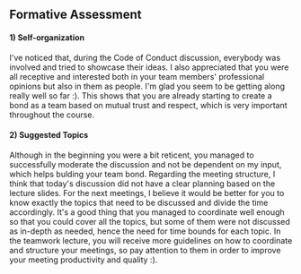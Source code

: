 ## Formative Assessment

#### 1) Self-organization

I've noticed that, during the Code of Conduct discussion, everybody was involved and tried to showcase their ideas.
I also appreciated that you were all receptive and interested both in your team members' professional opinions but also in them as people. I'm glad you seem to be getting along really well so far :).
This shows that you are already starting to create a bond as a team based on mutual trust and respect, which is very important throughout the course.

#### 2) Suggested Topics

Although in the beginning you were a bit reticent, you managed to successfully moderate the discussion and not be dependent on my input, which helps bulding your team bond.
Regarding the meeting structure, I think that today's discussion did not have a clear planning based on the lecture slides.
For the next meetings, I believe it would be better for you to know exactly the topics that need to be discussed and divide the time accordingly. It's a good thing that you managed to coordinate well enough so that you could cover all the topics, but some of them were not discussed as in-depth as needed, hence the need for time bounds for each topic.
In the teamwork lecture, you will receive more guidelines on how to coordinate and structure your meetings, so pay attention to them in order to improve your meeting productivity and quality :).
